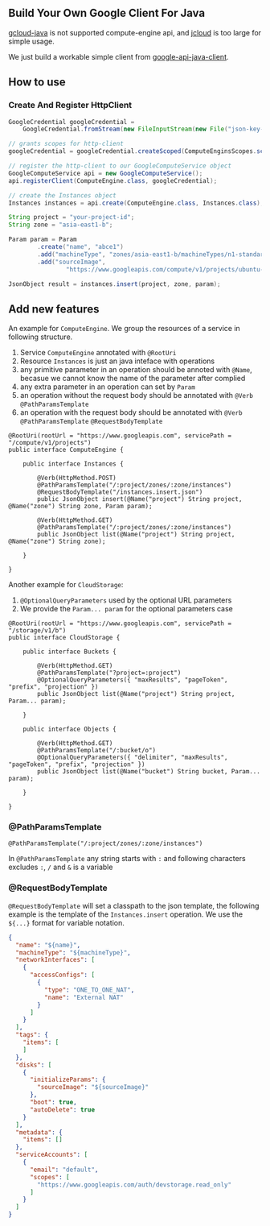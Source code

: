 
## Build Your Own Google Client For Java

[gcloud-java](https://github.com/GoogleCloudPlatform/gcloud-java) is not supported compute-engine api, and [jcloud](http://jclouds.apache.org/) is too large for simple usage.

We just build a workable simple client from [google-api-java-client](https://github.com/google/google-api-java-client).

## How to use

### Create And Register HttpClient

```java
GoogleCredential googleCredential =
    GoogleCredential.fromStream(new FileInputStream(new File("json-key-file from service account")));

// grants scopes for http-client
googleCredential = googleCredential.createScoped(ComputeEnginsScopes.scopes());

// register the http-client to our GoogleComputeService object
GoogleComputeService api = new GoogleComputeService();
api.registerClient(ComputeEngine.class, googleCredential);
```

```java
// create the Instances object
Instances instances = api.create(ComputeEngine.class, Instances.class);

String project = "your-project-id";
String zone = "asia-east1-b";

Param param = Param
        .create("name", "abce1")
        .add("machineType", "zones/asia-east1-b/machineTypes/n1-standard-1")
        .add("sourceImage",
                "https://www.googleapis.com/compute/v1/projects/ubuntu-os-cloud/global/images/ubuntu-1404-trusty-v20160314");

JsonObject result = instances.insert(project, zone, param);
```


## Add new features

An example for `ComputeEngine`. We group the resources of a service in following structure.

1. Service `ComputeEngine` annotated with `@RootUri`
1. Resource `Instances` is just an java inteface with operations
1. any primitive parameter in an operation should be annoted with `@Name`, becasue we cannot know the name of the parameter after complied
1. any extra parameter in an operation can set by `Param`
1. an operation without the request body should be annotated with `@Verb` `@PathParamsTemplate`
1. an operation with the request body should be annotated with `@Verb` `@PathParamsTemplate` `@RequestBodyTemplate`


```
@RootUri(rootUrl = "https://www.googleapis.com", servicePath = "/compute/v1/projects")
public interface ComputeEngine {

    public interface Instances {

        @Verb(HttpMethod.POST)
        @PathParamsTemplate("/:project/zones/:zone/instances")
        @RequestBodyTemplate("/instances.insert.json")
        public JsonObject insert(@Name("project") String project, @Name("zone") String zone, Param param);

        @Verb(HttpMethod.GET)
        @PathParamsTemplate("/:project/zones/:zone/instances")
        public JsonObject list(@Name("project") String project, @Name("zone") String zone);

    }

}
```

Another example for `CloudStorage`:

1. `@OptionalQueryParameters` used by the optional URL parameters
1. We provide the `Param... param` for the optional parameters case


```
@RootUri(rootUrl = "https://www.googleapis.com", servicePath = "/storage/v1/b")
public interface CloudStorage {

    public interface Buckets {

        @Verb(HttpMethod.GET)
        @PathParamsTemplate("?project=:project")
        @OptionalQueryParameters({ "maxResults", "pageToken", "prefix", "projection" })
        public JsonObject list(@Name("project") String project, Param... param);

    }

    public interface Objects {

        @Verb(HttpMethod.GET)
        @PathParamsTemplate("/:bucket/o")
        @OptionalQueryParameters({ "delimiter", "maxResults", "pageToken", "prefix", "projection" })
        public JsonObject list(@Name("bucket") String bucket, Param... param);

    }

}
```


### @PathParamsTemplate


```
@PathParamsTemplate("/:project/zones/:zone/instances")
```

In `@PathParamsTemplate` any string starts with `:` and following characters excludes `:`, `/` and `&` is a variable


### @RequestBodyTemplate

`@RequestBodyTemplate` will set a classpath to the json template, the following example is the template of the `Instances.insert` operation. We use the `${...}` format for variable notation.

```json
{
  "name": "${name}",
  "machineType": "${machineType}",
  "networkInterfaces": [
    {
      "accessConfigs": [
        {
          "type": "ONE_TO_ONE_NAT",
          "name": "External NAT"
        }
      ]
    }
  ],
  "tags": {
    "items": [
    ]
  },
  "disks": [
    {
      "initializeParams": {
        "sourceImage": "${sourceImage}"
      },
      "boot": true,
      "autoDelete": true
    }
  ],
  "metadata": {
    "items": []
  },
  "serviceAccounts": [
    {
      "email": "default",
      "scopes": [
        "https://www.googleapis.com/auth/devstorage.read_only"
      ]
    }
  ]
}
```
